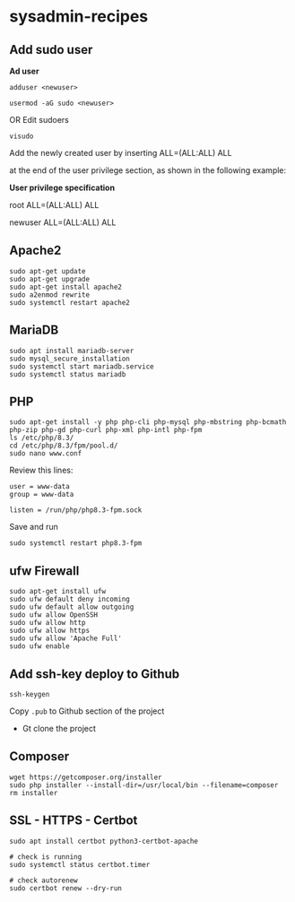 # sysadmin-recipes

## Add sudo user 

**Ad user**

`adduser <newuser>`

`usermod -aG sudo <newuser>`

OR Edit sudoers

`visudo`

Add the newly created user by inserting <username> ALL=(ALL:ALL) ALL

at the end of the user privilege section, as shown in the following example:

**User privilege specification**

root    ALL=(ALL:ALL) ALL

newuser ALL=(ALL:ALL) ALL

## Apache2

```
sudo apt-get update
sudo apt-get upgrade
sudo apt-get install apache2
sudo a2enmod rewrite
sudo systemctl restart apache2
```
## MariaDB

```
sudo apt install mariadb-server
sudo mysql_secure_installation
sudo systemctl start mariadb.service
sudo systemctl status mariadb
```

## PHP

```
sudo apt-get install -y php php-cli php-mysql php-mbstring php-bcmath php-zip php-gd php-curl php-xml php-intl php-fpm
ls /etc/php/8.3/
cd /etc/php/8.3/fpm/pool.d/
sudo nano www.conf
```

Review this lines:

```
user = www-data
group = www-data

listen = /run/php/php8.3-fpm.sock
```

Save and run

`sudo systemctl restart php8.3-fpm`

## ufw Firewall

```
sudo apt-get install ufw
sudo ufw default deny incoming
sudo ufw default allow outgoing
sudo ufw allow OpenSSH
sudo ufw allow http
sudo ufw allow https
sudo ufw allow 'Apache Full'
sudo ufw enable
```

## Add ssh-key deploy to Github

```
ssh-keygen
```

Copy `.pub` to Github section of the project

- Gt clone the project

## Composer

```
wget https://getcomposer.org/installer
sudo php installer --install-dir=/usr/local/bin --filename=composer
rm installer
```

## SSL - HTTPS - Certbot

```
sudo apt install certbot python3-certbot-apache

# check is running
sudo systemctl status certbot.timer

# check autorenew
sudo certbot renew --dry-run
```
